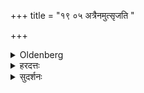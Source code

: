 +++
title = "१९ ०५ अत्रैनमुत्सृजति "

+++

<details><summary>Oldenberg</summary>

5. Then he does not offer (the Bali) any longer.
</details>

<details><summary>हरदत्तः</summary>

**अत्र** मार्गशीर्ष-संज्ञके कर्मण्य् **एनं** बलिम् उत्सृजति ।
+++("एवम् अत" इति सूत्रय्)+++ **एवम्** इत्य् अनेन वचनेन श्रावणी-विधानस्य कृत्स्नस्यातिदिष्टत्वाद् अस्यापि स्थालीपाकस्य शेषत्वेन बलि-हरण-प्राप्तिः ।
तत्र श्रावण्याम्-इत्य्-अवधिः कल्पेत ।
तस्मात् मार्गशीर्ष-शेषस्य **अहार्षम्** इत्येव विधिः ।
शिष्टस्य बलेः प्रतिषेधार्थम् इदम् ।
आमार्गशीर्ष्या इत्य् एतत्तु श्रावण-शेषस्य बलेर् अवसान-विधानार्थम् ॥५॥
</details>

<details><summary>सुदर्शनः</summary>

**अत्र** अस्मिन्न् उत्सर्जने कृते, **एनम्** अहर् अहः क्रियमाणं बलिम् **उत्सृजति** ।
न चायम् आत्यन्तिक उत्सर्गः - नित्यत्वेन सर्प-बलेस् संवत्सरे सम्वत्सरे कर्तव्यत्वात् ॥५॥
</details>
